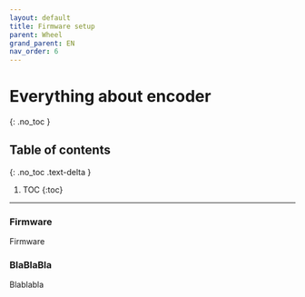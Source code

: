 ```yaml
---
layout: default
title: Firmware setup
parent: Wheel
grand_parent: EN
nav_order: 6
---
```


# Everything about encoder
{: .no_toc }

## Table of contents
{: .no_toc .text-delta }

1. TOC
   {:toc}

---
### Firmware
Firmware

### BlaBlaBla
Blablabla